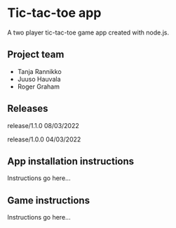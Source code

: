 # Tic-tac-toe app

A two player tic-tac-toe game app created with node.js.

## Project team

* Tanja Rannikko
* Juuso Hauvala
* Roger Graham

## Releases

release/1.1.0 08/03/2022
 
release/1.0.0 04/03/2022 

## App installation instructions

Instructions go here...

## Game instructions

Instructions go here...
